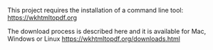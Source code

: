 This project requires the installation of a command line tool:
https://wkhtmltopdf.org

The download process is described here and it is available for Mac, Windows or Linux
https://wkhtmltopdf.org/downloads.html
